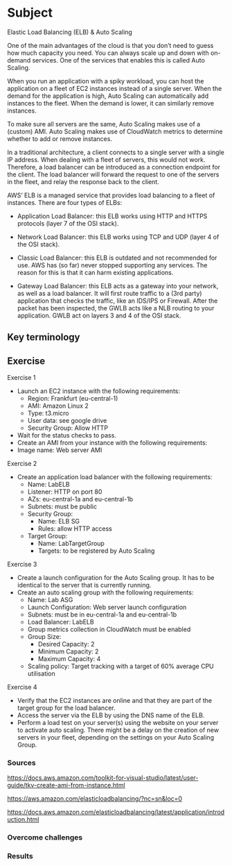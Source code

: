 # Subject
Elastic Load Balancing (ELB) & Auto Scaling

One of the main advantages of the cloud is that you don’t need to guess how much capacity you need. You can always scale up and down with on-demand services. One of the services that enables this is called Auto Scaling.

When you run an application with a spiky workload, you can host the application on a fleet of EC2 instances instead of a single server. When the demand for the application is high, Auto Scaling can automatically add instances to the fleet. When the demand is lower, it can similarly remove instances.

To make sure all servers are the same, Auto Scaling makes use of a (custom) AMI. Auto Scaling makes use of CloudWatch metrics to determine whether to add or remove instances.

In a traditional architecture, a client connects to a single server with a single IP address. When dealing with a fleet of servers, this would not work. Therefore, a load balancer can be introduced as a connection endpoint for the client. The load balancer will forward the request to one of the servers in the fleet, and relay the response back to the client.

AWS’ ELB is a managed service that provides load balancing to a fleet of instances. There are four types of ELBs:  

- Application Load Balancer: this ELB works using HTTP and HTTPS protocols (layer 7 of the OSI stack).  

- Network Load Balancer: this ELB works using TCP and UDP (layer 4 of the OSI stack).  

- Classic Load Balancer: this ELB is outdated and not recommended for use. AWS has (so far) never stopped supporting any services. The reason for this is that it can harm existing applications.  

- Gateway Load Balancer: this ELB acts as a gateway into your network, as well as a load balancer. It will first route traffic to a (3rd party) application that checks the traffic, like an IDS/IPS or Firewall. After the packet has been inspected, the GWLB acts like a NLB routing to your application. GWLB act on layers 3 and 4 of the OSI stack.

## Key terminology


## Exercise
Exercise 1
- Launch an EC2 instance with the following requirements:
    * Region: Frankfurt (eu-central-1)
    * AMI: Amazon Linux 2
    * Type: t3.micro
    * User data: see google drive  
    * Security Group: Allow HTTP
- Wait for the status checks to pass.
- Create an AMI from your instance with the following requirements:
- Image name: Web server AMI    

Exercise 2
- Create an application load balancer with the following requirements:
    * Name: LabELB
    * Listener: HTTP on port 80
    * AZs: eu-central-1a and eu-central-1b
    * Subnets: must be public
    * Security Group: 
        - Name: ELB SG
        - Rules: allow HTTP access
    * Target Group:
        - Name: LabTargetGroup
        - Targets: to be registered by Auto Scaling
  
Exercise 3
- Create a launch configuration for the Auto Scaling group. It has to be identical to the server that is currently running.
- Create an auto scaling group with the following requirements:
    * Name: Lab ASG
    * Launch Configuration: Web server launch configuration
    * Subnets: must be in eu-central-1a and eu-central-1b
    * Load Balancer: LabELB
    * Group metrics collection in CloudWatch must be enabled
    * Group Size:
        - Desired Capacity: 2
        - Minimum Capacity: 2
        - Maximum Capacity: 4
    * Scaling policy: Target tracking with a target of 60% average CPU utilisation


Exercise 4
- Verify that the EC2 instances are online and that they are part of the target group for the load balancer.
- Access the server via the ELB by using the DNS name of the ELB.
- Perform a load test on your server(s) using the website on your server to activate auto scaling. There might be a delay on the creation of new servers in your fleet, depending on the settings on your Auto Scaling Group.

### Sources
https://docs.aws.amazon.com/toolkit-for-visual-studio/latest/user-guide/tkv-create-ami-from-instance.html  

https://aws.amazon.com/elasticloadbalancing/?nc=sn&loc=0  

https://docs.aws.amazon.com/elasticloadbalancing/latest/application/introduction.html

### Overcome challenges


### Results